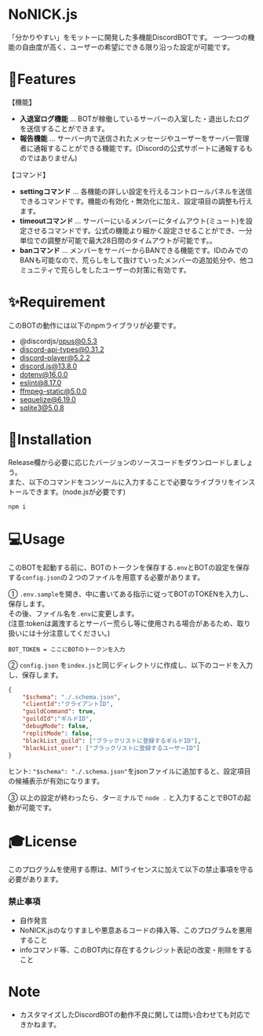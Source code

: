 
# NoNICK.js
「分かりやすい」をモットーに開発した多機能DiscordBOTです。
一つ一つの機能の自由度が高く、ユーザーの希望にできる限り沿った設定が可能です。

# 🔧Features
【機能】
* **入退室ログ機能** ... BOTが稼働しているサーバーの入室した・退出したログを送信することができます。
* **報告機能** ... サーバー内で送信されたメッセージやユーザーをサーバー管理者に通報することができる機能です。(Discordの公式サポートに通報するものではありません)

【コマンド】
* **settingコマンド** ... 各機能の詳しい設定を行えるコントロールパネルを送信できるコマンドです。機能の有効化・無効化に加え、設定項目の調整も行えます。
* **timeoutコマンド** ... サーバーにいるメンバーにタイムアウト(ミュート)を設定させるコマンドです。公式の機能より細かく設定させることができ、一分単位での調整が可能で最大28日間のタイムアウトが可能です。。
* **banコマンド** ... メンバーをサーバーからBANできる機能です。IDのみでのBANも可能なので、荒らしをして抜けていったメンバーの追加処分や、他コミュニティで荒らしをしたユーザーの対策に有効です。

# ✨Requirement
このBOTの動作には以下のnpmライブラリが必要です。

* @discordjs/opus@0.5.3
* discord-api-types@0.31.2
* discord-player@5.2.2
* discord.js@13.8.0
* dotenv@16.0.0
* eslint@8.17.0
* ffmpeg-static@5.0.0
* sequelize@6.19.0
* sqlite3@5.0.8

# 🔮Installation
Release欄から必要に応じたバージョンのソースコードをダウンロードしましょう。  
また、以下のコマンドをコンソールに入力することで必要なライブラリをインストールできます。(node.jsが必要です)
```npm
npm i
```

# 💻Usage
このBOTを起動する前に、BOTのトークンを保存する`.env`とBOTの設定を保存する`config.json`の２つのファイルを用意する必要があります。

① `.env.sample`を開き、中に書いてある指示に従ってBOTのTOKENを入力し、保存します。  
その後、ファイル名を`.env`に変更します。  
(注意:tokenは漏洩するとサーバー荒らし等に使用される場合があるため、取り扱いには十分注意してください。)
```
BOT_TOKEN = ここにBOTのトークンを入力
```
② `config.json` を`index.js`と同じディレクトリに作成し、以下のコードを入力し、保存します。
```json
{
    "$schema": "./.schema.json",
    "clientId":"クライアントID",
    "guildCommand": true,
    "guildId":"ギルドID",
    "debugMode": false,
    "replitMode": false,
    "blackList_guild": ["ブラックリストに登録するギルドID"],
    "blackList_user": ["ブラックリストに登録するユーザーID"]
}
```
ヒント: `"$schema": "./.schema.json"`をjsonファイルに追加すると、設定項目の候補表示が有効になります。

③ 以上の設定が終わったら、ターミナルで `node .` と入力することでBOTの起動が可能です。
# 🎓License

このプログラムを使用する際は、MITライセンスに加えて以下の禁止事項を守る必要があります。
### 禁止事項
* 自作発言
* NoNICK.jsのなりすましや悪意あるコードの挿入等、このプログラムを悪用すること
* infoコマンド等、このBOT内に存在するクレジット表記の改変・削除をすること

# Note
* カスタマイズしたDiscordBOTの動作不良に関しては問い合わせても対応できかねます。